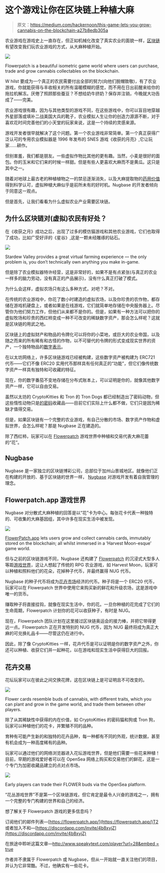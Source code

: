 # 这个游戏让你在区块链上种植大麻

> 原文：<https://medium.com/hackernoon/this-game-lets-you-grow-cannabis-on-the-blockchain-a27b8edb305a>

农业游戏在游戏史上一直存在，但正如机械化改变了真实农业的面貌一样，[区块链](https://hackernoon.com/tagged/blockchain)有望改变我们玩农业游戏的方式，从大麻种植开始。

![](img/f20edbd332c02c8827a5d7839cb220db.png)

Flowerpatch is a beautiful isometric game world where users can purchase, trade and grow cannabis collectables on the blockchain.

W hilst 要成为一个真正的农民需要付出全部的努力(向他们脱帽致敬)，有了农业游戏，你就能获得与丰收相关的所有温暖模糊的感觉，而不用在日出前醒来给你的拖拉机解冻。厌倦了照顾那些蚕豆？不想给奶牛挤奶？保存并注销，今晚就大功告成了——完美。

农业游戏很有趣，因为与其他类型的游戏不同，在这些游戏中，你可以盲目地穿越外星部落或填补二战美国大兵的靴子，农业模拟人生让你的创造力源源不断，对于喜欢花时间完善他们的小天堂的玩家来说，这是一个持续的灵感来源。

游戏开发者很早就解决了这个问题。第一个农业游戏非常简单。第一个真正获得广泛认可的专用农业模拟器是 1996 年发布的 SNES 游戏《收获的月亮》,它让玩家……耕作。

但别害羞，我们都是朋友。一些虚拟作物比其他的更有趣。当然，小麦是很好的面包。你的玉米和它们来的时候一样甜。但是有些人更喜欢大麻而不是黄瓜。这只是其中之一。

随着对地球上最古老的种植植物之一的禁忌逐渐消失，以及大麻提取物的[药用价值](https://hackernoon.com/an-honest-review-about-the-benefits-of-cbd-products-b73c346443e0)得到科学认可，虚拟种植大麻似乎是前所未有的好时机。Nugbase 的开发者倾向于同意这一观点。

但是首先，让我们看看为什么虚拟农业产业需要区块链。

## **为什么区块链对(虚拟)农民有好处？**

在《收获之月》成功之后，出现了过多的模仿猫游戏和其他农业游戏，它们也取得了成功，比如广受好评的《星谷》,这是一颗未经雕琢的钻石。

![](img/eb63d6dd64d30e62b540ec9dedb6677b.png)

Stardew Valley provides a great virtual farming experience — the only problem is, you don’t technically own anything you make in-game.

但是除了农业模拟器特许经营，这是非常好的，如果不是有点紧张(与真正的农业一样多的脑力劳动，没有真正的产品展示)，没有什么真正打破了模式。

为什么会这样，虚拟农场只有这么多种方式，对吧？不对。

在传统的农业游戏中，你花了数小时建造的虚拟农场，以及你珍贵的农作物，都存储在游戏机硬盘上，或者如果是在线游戏，它们就简单地存储在中央服务器上。尽管你为他们努力工作，但他们从来都不是你的。但是，如果有一种方法可以把你的虚拟牧场和珍贵的西红柿变成一种不可改变的稀缺数字资产，那会怎么样呢？这就是区块链的用武之地。

区块链上的虚拟财产和物品的令牌化可以将你的小菜地，或巨大的农业帝国，以及随之而来的所有稀有和古怪的作物，以不可替代的令牌的形式变成现实世界的资产，一个独特物品的[数字表示](https://decryptmedia.com/4268/owned-ubisoft-allies-blockchain-industry-gaming-next-level)。

在以太坊网络上，许多区块链游戏已经被构建，这些数字资产被构建为 ERC721 代币——它们不像 ERC20 实用代币那样具有任何真正的“功能”，但它们像传统数字资产一样具有独特和可收藏的特征。

现在，你的数字番茄不变地存储在分布式账本上，可以证明是你的，就像其他数字资产一样，它可以自由交易。

虽然以太坊的 CryptoKitties 和 Tron 的 Tron Dogs 都已经制造出了密码动物，但这些惰性动物只是[的密码](https://hackernoon.com/tagged/cryptographic)收藏品——目前它们实际上什么都不做，它们只是因为稀缺才值得交易。

但是，如果区块链有一个完整的农业游戏，有自己分散的市场、数字资产作物和虚拟世界，会怎么样呢？那是 Nugbase 正在建造的。

除了西红柿，玩家可以在 [Flowerpatch](https://flowerpatch.app/) 游戏世界中种植和交易代表大麻花蕾的“花”。

## Nugbase

Nugbase 是一家独立的区块链博彩公司，总部位于加州山景城地区。就像他们正在构建的开放的、基于区块链的世界一样， [Nugbase](https://nugbase.com/) 对游戏开发有着自我管理的理念。

## Flowerpatch.app 游戏世界

Nugbase 对分散式大麻种植的回答是以“花”卡为中心。每张花卡代表一种独特的、可收集的大麻基因组，其中许多在现实生活中被发现。

![](img/accae51069edfe92fd33ed9a6d3ec190.png)

[FlowerPatch.app](http://www.flowerpatch.app) lets users grow and collect cannabis cards, immutably stored on the blockchain; all whilst immersed in a ‘Harvest Moon-esque’ game world.

但与之前的区块链游戏不同，Nugbase 还构建了 [Flowerpatch](https://flowerpatch.app/) 的沉浸式大型多人等距[游戏世界](https://nugbase.com/about)，这让人想起了传统的 RPG 农业游戏，如 Harvest Moon，玩家可以种植和照料他们的花朵，花掉种子代币，并最终赢得 NUG 代币。

Nugbase 的种子代币将成为[花卉市场](https://flowerpatch.app/)经济的代币。种子将是一个 ERC20 代币，玩家可以在 Flowerpatch 世界中使用它来购买新的鲜花和升级农场，这是游戏中唯一的货币。

赚取种子将直接挂钩，就像在现实生活中，你的花。一旦你种植的花完成了它们的生命周期，Flowerpatch 计划你的花可以收获种子，有时是 NUG。

现在，Flowerpatch 团队计划在这里接过区块链奥运会的接力棒，并把它带得更远一点。Flowerpatch 正在开发特别的 NUG 代币，因为 NUG 最终将成为真正大麻的可兑换礼品卡——尽管这仍在进行中。

因此，除了像 CryptoKitties 一样，花卉代币是可以证明是你的数字资产之外，你还可以种植、收获它们并一起种花，以在游戏和现实生活中获得巨大的回报。

## **花卉交易**

花坛玩家可以在彼此之间交换花牌，这在区块链上是可证明且不可改变的。

![](img/cd10a8a1304a6d46114c73f0548dc0b5.png)

Flower cards resemble buds of cannabis, with different traits, which you can plant and grow in the game world, and trade them between other players.

除了从其稀缺性中获得的内在价值，如 CryptoKitties 的密码猫和狗或 Tron 狗，玩家可以种植他们的花卡，并繁殖不同的品种。

育种有可能产生新的和独特的花卉品种，每一种都有不同的外观，统计数据，甚至有机会成为一种高度稀有的品种。

玩家可以通过他们的网络浏览器进入花坛游戏世界，但是他们需要一些花来种植！目前，早期的游戏爱好者可以在 OpenSea 网络上购买和交易他们的鲜花，这是一个专门为加密收藏品建立的点对点市场。

![](img/86b66834f02afd893762d7caf5c62b6b.png)

Early players can trade their FLOWER buds via the OpenSea platform.

“花丛游戏世界”不是第一个区块链游戏，但它肯定是最令人兴奋的游戏之一，拥有一个完整的专门构建的世界和自己的经济。

想了解关于 Flowerpatch 游戏的更多信息吗？

订阅他们的邮件列表—[https://flowerpatch.app/](https://flowerpatch.app/)T2 或者加入不和—[https://discordapp.com/invite/4b8xyjZ](https://discordapp.com/invite/4b8xyjZ)

在旅途中聆听这篇文章—[http://www.speakytext.com/player?url=28&embed = true](http://www.speakytext.com/player?url=28&embed=true)

作者并不隶属于 Flowerpatch 或 Nugbase，但从一开始就一直关注他们的项目，并认为它非常酷。不过，他确实有一些花卡。
